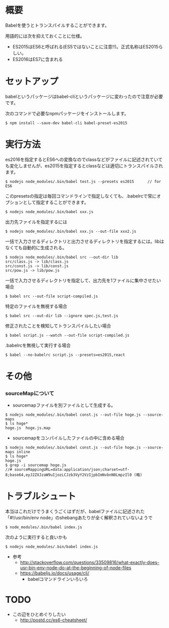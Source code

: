 # 概要
Babelを使うとトランスパイルすることができます。

用語的には次を抑えておくことに仕様。
- ES2015はES6と呼ばれる(ES5ではないことに注意!!)。正式名称はES2015らしい。
- ES2016はES7に含まれる

# セットアップ
babelというパッケージはbabel-cliというパッケージに変わったので注意が必要です。

次のコマンドで必要なnpmパッケージをインストールします。
```
$ npm install --save-dev babel-cli babel-preset-es2015
```

# 実行方法

es2016を指定するとES6への変換なのでclassなどがファイルに記述されていても変化しませんが、es2015を指定するとclassなどは適切にトランスパイルされます。
```
$ nodejs node_modules/.bin/babel test.js --presets es2015      // for ES6
```

このpresetsの指定は毎回コマンドラインで指定しなくても、.babelrcで常にオプションとして指定することができます。
```
$ nodejs node_modules/.bin/babel xxx.js
```

出力先ファイルを指定するには
```
$ nodejs node_modules/.bin/babel xxx.js --out-file xxx2.js
```

一括で入力させるディレクトリと出力させるディレクトリを指定するには。libはなくても自動的に生成される。
```
$ nodejs node_modules/.bin/babel src --out-dir lib
src/class.js -> lib/class.js
src/const.js -> lib/const.js
src/pow.js -> lib/pow.js
```

一括で入力させるディレクトリを指定して、出力先を1ファイルに集中させたい場合
```
$ babel src --out-file script-compiled.js
```

特定のファイルを無視する場合
```
$ babel src --out-dir lib --ignore spec.js,test.js
```

修正されたことを検知してトランスパイルしたい場合
```
$ babel script.js --watch --out-file script-compiled.js
```

.babelrcを無視して実行する場合
```
$ babel --no-babelrc script.js --presets=es2015,react
```

# その他

### sourceMapについて
- sourcemapファイルを別ファイルとして生成する。
```
$ nodejs node_modules/.bin/babel const.js --out-file hoge.js --source-maps
$ ls hoge*
hoge.js  hoge.js.map
```
- sourcemapをコンパイルしたファイルの中に含める場合
```
$ nodejs node_modules/.bin/babel const.js --out-file hoge.js --source-maps inline
$ ls hoge*
hoge.js
$ grep -i sourcemap hoge.js 
//# sourceMappingURL=data:application/json;charset=utf-8;base64,eyJ2ZXJzaW9uIjozLCJzb3VyY2VzIjpbImNvbnN0LmpzIl0 (略)
```


# トラブルシュート
本当はこれだけでうまくうごくはずだが、babelファイルに記述された「#!/usr/bin/env node」のshebangあたりが全く解釈されていないようで
```
$ node_modules/.bin/babel index.js
```

次のように実行すると良いかも
```
$ nodejs node_modules/.bin/babel index.js
```

- 参考
  - http://stackoverflow.com/questions/33509816/what-exactly-does-usr-bin-env-node-do-at-the-beginning-of-node-files
  - https://babeljs.io/docs/usage/cli/
    - babelコマンドラインいろいろ

# TODO
- この辺をひとめぐりしたい
  - http://postd.cc/es6-cheatsheet/
